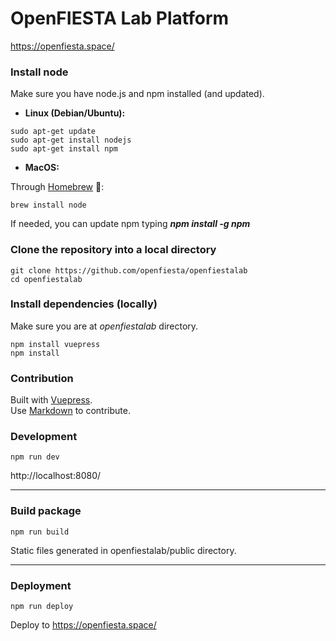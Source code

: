 # OpenFIESTA Lab Platform
https://openfiesta.space/

### Install node
Make sure you have node.js and npm installed (and updated).

* __Linux (Debian/Ubuntu):__

```
sudo apt-get update
sudo apt-get install nodejs
sudo apt-get install npm
```

* __MacOS:__

Through [Homebrew](https://brew.sh/) :beer::

```
brew install node
```

If needed, you can update npm typing **_npm install -g npm_**

### Clone the repository into a local directory

```
git clone https://github.com/openfiesta/openfiestalab
cd openfiestalab
```

### Install dependencies (locally)
Make sure you are at _openfiestalab_ directory.

```
npm install vuepress
npm install
```

### Contribution
Built with [Vuepress](https://vuepress.vuejs.org/).\
Use [Markdown](https://guides.github.com/features/mastering-markdown/) to contribute.

### Development
```
npm run dev
```
http://localhost:8080/

---
### Build package
```
npm run build
```
Static files generated in openfiestalab/public directory.

---

### Deployment
```
npm run deploy
```
Deploy to https://openfiesta.space/

